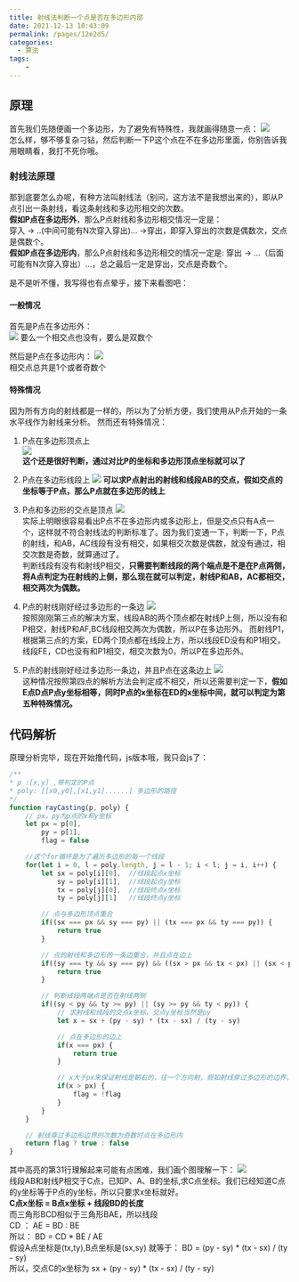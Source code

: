 ```yaml
---
title: 射线法判断一个点是否在多边形内部
date: 2021-12-13 10:43:09
permalink: /pages/12e2d5/
categories:
  - 算法
tags:
    -
---
```

## 原理
首先我们先随便画一个多边形，为了避免有特殊性，我就画得随意一点：
![](https://cdn.JsDelivr.net/gh/Ostask/img-bed//20210220211213113847.png)  
怎么样，够不够复杂刁钻，然后判断一下P这个点在不在多边形里面，你别告诉我用眼睛看，我打不死你哦。  
### 射线法原理
那到底要怎么办呢，有种方法叫射线法（别问，这方法不是我想出来的），即从P点引出一条射线，看这条射线和多边形相交的次数。  
**假如P点在多边形外**，那么P点射线和多边形相交情况一定是：  
    穿入 -> ..(中间可能有N次穿入穿出)... ->穿出，即穿入穿出的次数是偶数次，交点是偶数个。  
**假如P点在多边形内**，那么P点射线和多边形相交的情况一定是:
    穿出 -> ...（后面可能有N次穿入穿出）...，总之最后一定是穿出，交点是奇数个。

是不是听不懂，我写得也有点晕乎，接下来看图吧：

#### 一般情况
首先是P点在多边形外：  
![](https://cdn.JsDelivr.net/gh/Ostask/img-bed//20210220211213131630.png) 
要么一个相交点也没有，要么是双数个  

然后是P点在多边形内：
![](https://cdn.JsDelivr.net/gh/Ostask/img-bed//20210220211213132225.png)  
相交点总共是1个或者奇数个

#### 特殊情况
因为所有方向的射线都是一样的，所以为了分析方便，我们使用从P点开始的一条水平线作为射线来分析。
然而还有特殊情况：
1. P点在多边形顶点上  
![](https://cdn.JsDelivr.net/gh/Ostask/img-bed//20210220211213134124.png)  
**这个还是很好判断，通过对比P的坐标和多边形顶点坐标就可以了**

2. P点在多边形线段上
![](https://cdn.JsDelivr.net/gh/Ostask/img-bed//20210220211213140040.png) 
**可以求P点射出的射线和线段AB的交点，假如交点的坐标等于P点，那么P点就在多边形的线上**

3. P点和多边形的交点是顶点
![](https://cdn.JsDelivr.net/gh/Ostask/img-bed//20210220211213144802.png)  
实际上明眼很容易看出P点不在多边形内或多边形上，但是交点只有A点一个，这样就不符合射线法的判断标准了。因为我们变通一下，判断一下，P点的射线，和AB，AC线段有没有相交，如果相交次数是偶数，就没有通过，相交次数是奇数，就算通过了。  
判断线段有没有和射线P相交，**只需要判断线段的两个端点是不是在P点两侧，将A点判定为在射线的上侧，那么现在就可以判定，射线P和AB，AC都相交，相交两次为偶数。**

4. P点的射线刚好经过多边形的一条边
![](https://cdn.JsDelivr.net/gh/Ostask/img-bed//20210220211213151821.png)  
按照刚刚第三点的解决方案，线段AB的两个顶点都在射线P上侧，所以没有和P相交，射线P和AF,BC线段相交两次为偶数，所以P在多边形外。
而射线P1，根据第三点的方案，ED两个顶点都在线段上方，所以线段ED没有和P1相交，线段FE，CD也没有和P1相交，相交次数为0，所以P在多边形外。

5. P点的射线刚好经过多边形一条边，并且P点在这条边上
![](https://cdn.JsDelivr.net/gh/Ostask/img-bed//20210220211213152455.png)  
这种情况按照第四点的解析方法会判定成不相交，所以还需要判定一下，**假如E点D点P点y坐标相等，同时P点的x坐标在ED的x坐标中间，就可以判定为第五种特殊情况。**
## 代码解析
原理分析完毕，现在开始撸代码，js版本哦，我只会js了：
```js {31}
/**
* p :[x,y] ,带判定的P点
* poly: [[x0,y0],[x1,y1]......] 多边形的路径
*/
function rayCasting(p, poly) {
    // px，py为p点的x和y坐标
    let px = p[0],
        py = p[1],
        flag = false

    //这个for循环是为了遍历多边形的每一个线段
    for(let i = 0, l = poly.length, j = l - 1; i < l; j = i, i++) {
        let sx = poly[i][0],  //线段起点x坐标
            sy = poly[i][1],  //线段起点y坐标
            tx = poly[j][0],  //线段终点x坐标
            ty = poly[j][1]   //线段终点y坐标

        // 点与多边形顶点重合
        if((sx === px && sy === py) || (tx === px && ty === py)) {
            return true
        }

        // 点的射线和多边形的一条边重合，并且点在边上
        if((sy === ty && sy === py) && ((sx > px && tx < px) || (sx < px && tx > px))) {
            return true
        }

        // 判断线段两端点是否在射线两侧
        if((sy < py && ty >= py) || (sy >= py && ty < py)) {
            // 求射线和线段的交点x坐标，交点y坐标当然是py
            let x = sx + (py - sy) * (tx - sx) / (ty - sy)

            // 点在多边形的边上
            if(x === px) {
                return true
            }

            // x大于px来保证射线是朝右的，往一个方向射，假如射线穿过多边形的边界，flag取反一下
            if(x > px) {
                flag = !flag
            }
        }
    }

    // 射线穿过多边形边界的次数为奇数时点在多边形内
    return flag ? true : false
}
```

其中高亮的第31行理解起来可能有点困难，我们画个图理解一下：
![](https://cdn.JsDelivr.net/gh/Ostask/img-bed//20210220211213153942.png)  
线段AB和射线P相交于C点，已知P、A、B的坐标,求C点坐标。我们已经知道C点的y坐标等于P点的y坐标，所以只要求x坐标就好。  
**C点x坐标 =  B点x坐标 + 线段BD的长度**  
而三角形BCD相似于三角形BAE，所以线段  
CD ： AE = BD : BE  
所以： BD = CD * BE / AE  
假设A点坐标是(tx,ty),B点坐标是(sx,sy)
就等于： BD = (py - sy) * (tx - sx) / (ty - sy)  
所以，交点C的x坐标为 sx + (py - sy) * (tx - sx) / (ty - sy)
